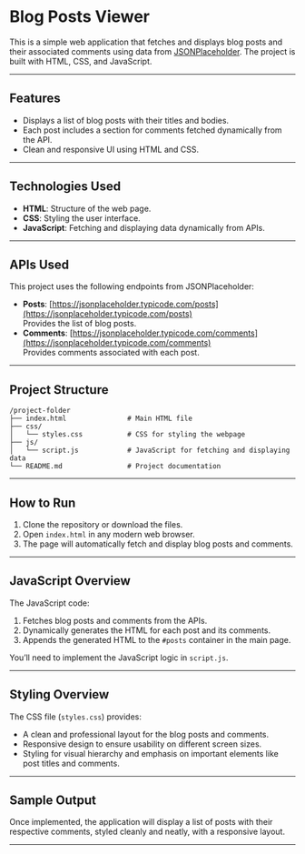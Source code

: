 # Blog Posts Viewer

This is a simple web application that fetches and displays blog posts and their associated comments using data from [JSONPlaceholder](https://jsonplaceholder.typicode.com). The project is built with HTML, CSS, and JavaScript.

---

## Features

- Displays a list of blog posts with their titles and bodies.
- Each post includes a section for comments fetched dynamically from the API.
- Clean and responsive UI using HTML and CSS.

---

## Technologies Used

- **HTML**: Structure of the web page.
- **CSS**: Styling the user interface.
- **JavaScript**: Fetching and displaying data dynamically from APIs.

---

## APIs Used

This project uses the following endpoints from JSONPlaceholder:
- **Posts**: [https://jsonplaceholder.typicode.com/posts](https://jsonplaceholder.typicode.com/posts)  
  Provides the list of blog posts.
- **Comments**: [https://jsonplaceholder.typicode.com/comments](https://jsonplaceholder.typicode.com/comments)  
  Provides comments associated with each post.

---

## Project Structure

```
/project-folder
├── index.html               # Main HTML file
├── css/
│   └── styles.css           # CSS for styling the webpage
├── js/
│   └── script.js            # JavaScript for fetching and displaying data
└── README.md                # Project documentation
```

---

## How to Run

1. Clone the repository or download the files.
2. Open `index.html` in any modern web browser.
3. The page will automatically fetch and display blog posts and comments.

---

## JavaScript Overview

The JavaScript code:
1. Fetches blog posts and comments from the APIs.
2. Dynamically generates the HTML for each post and its comments.
3. Appends the generated HTML to the `#posts` container in the main page.

You’ll need to implement the JavaScript logic in `script.js`.

---

## Styling Overview

The CSS file (`styles.css`) provides:
- A clean and professional layout for the blog posts and comments.
- Responsive design to ensure usability on different screen sizes.
- Styling for visual hierarchy and emphasis on important elements like post titles and comments.

---

## Sample Output

Once implemented, the application will display a list of posts with their respective comments, styled cleanly and neatly, with a responsive layout.

---